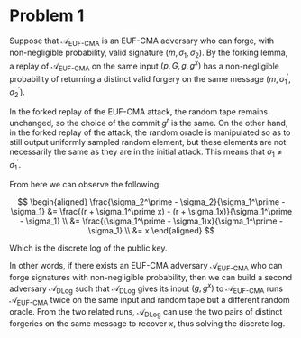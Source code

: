 # Problem 1
Suppose that $\mathcal{A}_\text{EUF-CMA}$ is an EUF-CMA adversary who can forge, with non-negligible probability, valid signature $(m, \sigma_1, \sigma_2)$. By the forking lemma, a replay of $\mathcal{A}_\text{EUF-CMA}$ on the same input $(p, G, g, g^x)$ has a non-negligible probability of returning a distinct valid forgery on the same message $(m, \sigma_1^\prime, \sigma_2^\prime)$.

In the forked replay of the EUF-CMA attack, the random tape remains unchanged, so the choice of the commit $g^r$ is the same. On the other hand, in the forked replay of the attack, the random oracle is manipulated so as to still output uniformly sampled random element, but these elements are not necessarily the same as they are in the initial attack. This means that $\sigma_1 \neq \sigma_1^\prime$.

From here we can observe the following:

$$
\begin{aligned}
\frac{\sigma_2^\prime - \sigma_2}{\sigma_1^\prime - \sigma_1}
&= \frac{(r + \sigma_1^\prime x) - (r + \sigma_1x)}{\sigma_1^\prime - \sigma_1} \\
&= \frac{(\sigma_1^\prime - \sigma_1)x}{\sigma_1^\prime - \sigma_1} \\ 
&= x
\end{aligned}
$$

Which is the discrete log of the public key.

In other words, if there exists an EUF-CMA adversary $\mathcal{A}_\text{EUF-CMA}$ who can forge signatures with non-negligible probability, then we can build a second adversary $\mathcal{A}_\text{DLog}$ such that $\mathcal{A}_\text{DLog}$ gives its input $(g, g^x)$ to $\mathcal{A}_\text{EUF-CMA}$ runs $\mathcal{A}_\text{EUF-CMA}$ twice on the same input and random tape but a different random oracle. From the two related runs, $\mathcal{A}_\text{DLog}$ can use the two pairs of distinct forgeries on the same message to recover $x$, thus solving the discrete log.